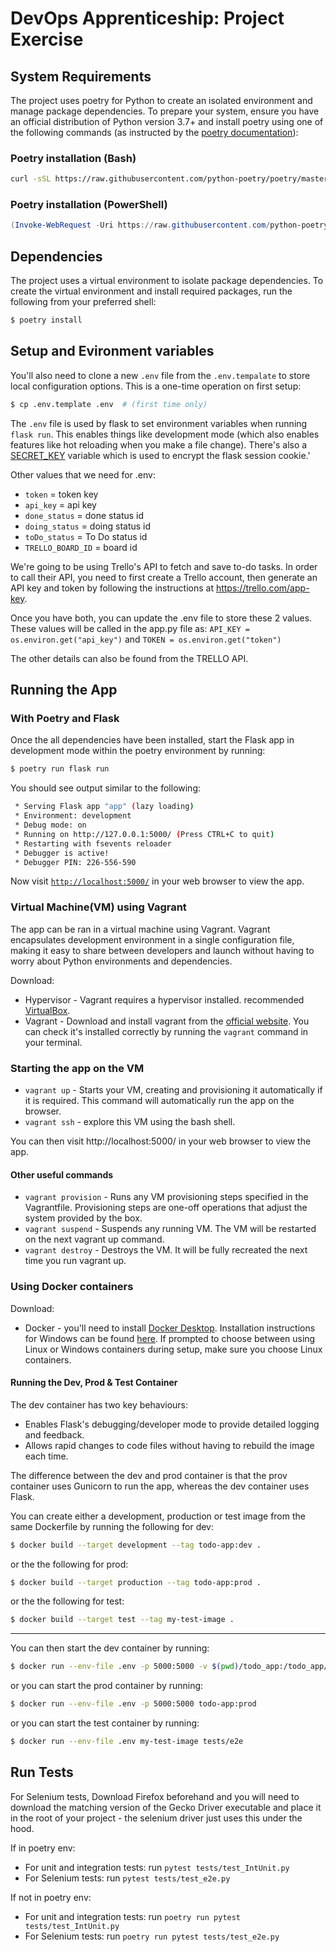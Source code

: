 # DevOps Apprenticeship: Project Exercise

## System Requirements

The project uses poetry for Python to create an isolated environment and manage package dependencies. To prepare your system, ensure you have an official distribution of Python version 3.7+ and install poetry using one of the following commands (as instructed by the [poetry documentation](https://python-poetry.org/docs/#system-requirements)):

### Poetry installation (Bash)

```bash
curl -sSL https://raw.githubusercontent.com/python-poetry/poetry/master/get-poetry.py | python
```

### Poetry installation (PowerShell)

```powershell
(Invoke-WebRequest -Uri https://raw.githubusercontent.com/python-poetry/poetry/master/get-poetry.py -UseBasicParsing).Content | python
```

## Dependencies

The project uses a virtual environment to isolate package dependencies. To create the virtual environment and install required packages, run the following from your preferred shell:

```bash
$ poetry install
```

## Setup and Evironment variables

You'll also need to clone a new `.env` file from the `.env.tempalate` to store local configuration options. This is a one-time operation on first setup:

```bash
$ cp .env.template .env  # (first time only)
```

The `.env` file is used by flask to set environment variables when running `flask run`. This enables things like development mode (which also enables features like hot reloading when you make a file change). There's also a [SECRET_KEY](https://flask.palletsprojects.com/en/1.1.x/config/#SECRET_KEY) variable which is used to encrypt the flask session cookie.\'

Other values that we need for .env: 
* `token` = token key
* `api_key` = api key
* `done_status` = done status id
* `doing_status` = doing status id
* `toDo_status` = To Do status id
* `TRELLO_BOARD_ID` = board id

We're going to be using Trello's API to fetch and save to-do tasks. In order to call their API, you need to first create a Trello account, then generate an API key and token by following the instructions at https://trello.com/app-key.

Once you have both, you can update the .env file to store these 2 values. These values will be called in the app.py file as: `API_KEY = os.environ.get("api_key")` and `TOKEN = os.environ.get("token")`

The other details can also be found from the TRELLO API.

## Running the App

### With Poetry and Flask

Once the all dependencies have been installed, start the Flask app in development mode within the poetry environment by running:
```bash
$ poetry run flask run
```

You should see output similar to the following:
```bash
 * Serving Flask app "app" (lazy loading)
 * Environment: development
 * Debug mode: on
 * Running on http://127.0.0.1:5000/ (Press CTRL+C to quit)
 * Restarting with fsevents reloader
 * Debugger is active!
 * Debugger PIN: 226-556-590
```
Now visit [`http://localhost:5000/`](http://localhost:5000/) in your web browser to view the app.


### Virtual Machine(VM) using Vagrant

The app can be ran in a virtual machine using Vagrant. 
Vagrant encapsulates development environment in a single configuration file, making it easy to share
between developers and launch without having to worry about Python environments and dependencies.

Download: 
* Hypervisor - Vagrant requires a hypervisor installed. recommended [VirtualBox](https://www.virtualbox.org/).
* Vagrant - Download and install vagrant from the [official website](https://www.vagrantup.com/). You can check it's installed correctly by running the `vagrant` command in your terminal.

### Starting the app on the VM

* `vagrant up` - Starts your VM, creating and provisioning it automatically if it is required. This command will automatically run the app on the browser.
* `vagrant ssh` - explore this VM using the bash shell. 

You can then visit http://localhost:5000/ in your web browser to view the app.

#### Other useful commands

* `vagrant provision` - Runs any VM provisioning steps specified in the Vagrantfile. Provisioning steps are one-off operations that adjust the system provided by the box.
* `vagrant suspend` - Suspends any running VM. The VM will be restarted on the next vagrant up command.
* `vagrant destroy` - Destroys the VM. It will be fully recreated the next time you run vagrant up.

### Using Docker containers

Download: 
* Docker - you'll need to install [Docker Desktop](https://www.docker.com/products/docker-desktop). Installation instructions for Windows can be found [here](https://docs.docker.com/docker-for-windows/install/). If prompted to choose between using Linux or Windows containers during setup, make sure you choose Linux containers.

#### Running the Dev, Prod & Test Container

The dev container has two key behaviours:
* Enables Flask's debugging/developer mode to provide detailed logging and feedback.
* Allows rapid changes to code files without having to rebuild the image each time.

The difference between the dev and prod container is that the prov container uses Gunicorn to run the app, whereas the dev container uses Flask.

You can create either a development, production or test image from the same Dockerfile
by running the following for dev:
```bash
$ docker build --target development --tag todo-app:dev .
```
or the the following for prod:
```bash
$ docker build --target production --tag todo-app:prod .
```
or the the following for test:
```bash
$ docker build --target test --tag my-test-image .
```
___

You can then start the dev container by running:
```bash
$ docker run --env-file .env -p 5000:5000 -v $(pwd)/todo_app:/todo_app/todo_app  todo-app:dev
```
or you can start the prod container by running:
```bash
$ docker run --env-file .env -p 5000:5000 todo-app:prod
```
or you can start the test container by running:
```bash
$ docker run --env-file .env my-test-image tests/e2e
```
## Run Tests

For Selenium tests, Download Firefox beforehand and you will need to download the matching version of the Gecko Driver executable and place it in the root of your project - the selenium driver just uses this under the hood.

If in poetry env:
* For unit and integration tests: run `pytest tests/test_IntUnit.py`
* For Selenium tests: run `pytest tests/test_e2e.py`

If not in poetry env: 
* For unit and integration tests: run `poetry run pytest tests/test_IntUnit.py`
* For Selenium tests: run `poetry run pytest tests/test_e2e.py`